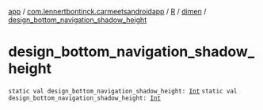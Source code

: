 [app](../../../index.md) / [com.lennertbontinck.carmeetsandroidapp](../../index.md) / [R](../index.md) / [dimen](index.md) / [design_bottom_navigation_shadow_height](./design_bottom_navigation_shadow_height.md)

# design_bottom_navigation_shadow_height

`static val design_bottom_navigation_shadow_height: `[`Int`](https://kotlinlang.org/api/latest/jvm/stdlib/kotlin/-int/index.html)
`static val design_bottom_navigation_shadow_height: `[`Int`](https://kotlinlang.org/api/latest/jvm/stdlib/kotlin/-int/index.html)